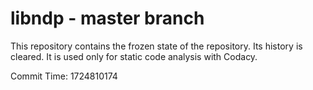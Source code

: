 # libndp - master branch

This repository contains the frozen state of the repository.
Its history is cleared. It is used only for static code
analysis with Codacy.

Commit Time: 1724810174